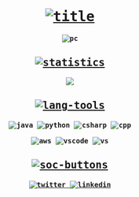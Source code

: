 <samp>
    <h1 align="center">
        <a rel="nofollow noopener noreferrer" target="_blank" href="">
            <img src="https://github.com/565059/565059/assets/118855900/fa743a9b-8795-43fb-8deb-502f0953d52e" alt="title">
        </a>
    </h1>
    <h4 align="center">
            <img src="https://github.com/565059/565059/assets/118855900/3b644c9e-6a68-4add-8f1d-a8c1e2d6331d" alt="pc">
    </h4>
    <h2 align="center">
        <a rel="nofollow noopener noreferrer" target="blank" href="">
            <img src="https://github.com/565059/565059/assets/118855900/bc813212-77a9-4d7b-98ba-b949286d7e27" alt="statistics">
        </a>
    </h2>
    <div align="center">
        <a rel="nofollow noopener noreferrer" target="_blank" href="https://github.com/anuraghazra/github-readme-stats">
            <img src="https://github-readme-stats.vercel.app/api?username=565059">
        </a>
    <h2 align="center">
        <a rel="nofollow noopener noreferrer" target="blank" href="">
            <img src="https://github.com/565059/565059/assets/118855900/40eec5af-5962-41bb-a92a-4460291b844d" alt="lang-tools">
        </a>
    </h2>
    <h4 align="center">
        <img src="https://github.com/565059/565059/assets/118855900/f79cb34d-fe26-4bf0-800f-a8abfc591998" alt="java">
        <img src="https://github.com/565059/565059/assets/118855900/767ef2c2-f939-4b6d-8df3-0125ec1af89c" alt="python">
        <img src="https://github.com/565059/565059/assets/118855900/79104a81-1ba1-457a-b748-5acd1f4b69bb" alt="csharp">
        <img src="https://github.com/565059/565059/assets/118855900/dcfd46fc-6236-4c31-ad34-b6d8fcbf230b" alt="cpp">
        <br>
        <br>
        <img src="https://github.com/565059/565059/assets/118855900/1853d329-f9e5-44b3-a8af-d589ec24e0fc" alt="aws">
        <img src="https://github.com/565059/565059/assets/118855900/5a6e6007-a2b5-4650-b505-868dbcf4c924" alt="vscode">
        <img src="https://github.com/565059/565059/assets/118855900/a9e224e1-10f0-4a88-8863-e0321678443d" alt="vs">
    </h4>
    <h2 align="center">
        <a rel="nofollow noopener noreferrer" target="_blank" href="">
            <img src="https://github.com/565059/565059/assets/118855900/486fbcf0-60d6-4d8e-88e2-4e15d4dd1eb8" alt="soc-buttons">
        </a>
    </h2>
    <h4 align="center">
        <a rel="nofollow noopener noreferrer" target="_blank" href="https://x.com/56_50_59">
            <img src="https://github.com/565059/565059/assets/118855900/af0b27e7-f37c-43ea-bd89-60c4062d594c" alt="twitter">
        </a>
        <a rel="nofillow noopener noreferrer" target="_blank" href="https://www.linkedin.com/in/luis-fern%C3%A1ndez-castelo-06358025b/?locale=en_US">
            <img src="https://github.com/565059/565059/assets/118855900/fbc69b01-c685-4c8d-a7b4-bf9353e06e31" alt="linkedin">
        </a>
    </h4>
</samp>

